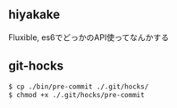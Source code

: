 ## hiyakake

Fluxible, es6でどっかのAPI使ってなんかする

## git-hocks

```sh
$ cp ./bin/pre-commit ./.git/hocks/
$ chmod +x ./.git/hocks/pre-commit
```


